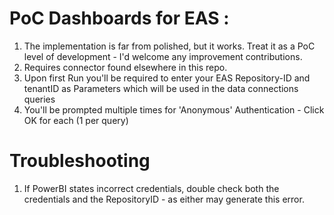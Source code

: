# PoC Dashboards for EAS : 

1) The implementation is far from polished, but it works. Treat it as a PoC level of development - I'd welcome any improvement contributions.
2) Requires connector found elsewhere in this repo.
3) Upon first Run you'll be required to enter your EAS Repository-ID and tenantID as Parameters which will be used in the data connections queries
4) You'll be prompted multiple times for 'Anonymous' Authentication - Click OK for each (1 per query)

# Troubleshooting

1) If PowerBI states incorrect credentials, double check both the credentials and the RepositoryID - as either may generate this error.


